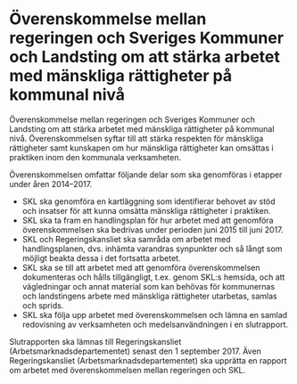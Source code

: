# Överenskommelse mellan regeringen och Sveriges Kommuner och Landsting om att stärka arbetet med mänskliga rättigheter på kommunal nivå

Överenskommelse mellan regeringen och Sveriges Kommuner och Landsting om att stärka arbetet med mänskliga rättigheter på kommunal nivå. Överenskommelsen syftar till att stärka respekten för mänskliga rättigheter samt kunskapen om hur mänskliga rättigheter kan omsättas i praktiken inom den kommunala verksamheten.

Överenskommelsen omfattar följande delar som ska genomföras i etapper under åren 2014–2017.

* SKL ska genomföra en kartläggning som identifierar behovet av stöd och insatser för att kunna omsätta mänskliga rättigheter i praktiken.
* SKL ska ta fram en handlingsplan för hur arbetet med att genomföra överenskommelsen ska bedrivas under perioden juni 2015 till juni 2017.
* SKL och Regeringskansliet ska samråda om arbetet med handlingsplanen, dvs. inhämta varandras synpunkter och så långt som möjligt beakta dessa i det fortsatta arbetet.
* SKL ska se till att arbetet med att genomföra överenskommelsen dokumenteras och hålls tillgängligt, t.ex. genom SKL:s hemsida, och att vägledningar och annat material som kan behövas för kommunernas och landstingens arbete med mänskliga rättigheter utarbetas, samlas och sprids.
* SKL ska följa upp arbetet med överenskommelsen och lämna en samlad redovisning av verksamheten och medelsanvändningen i en slutrapport.

Slutrapporten ska lämnas till Regeringskansliet (Arbetsmarknadsdepartementet) senast den 1 september 2017. Även Regeringskansliet (Arbetsmarknadsdepartementet) ska upprätta en rapport om arbetet med överenskommelsen mellan regeringen och SKL.
